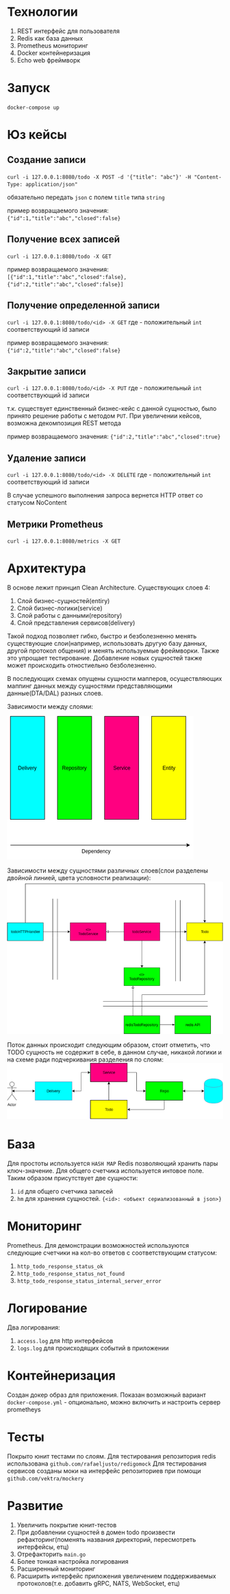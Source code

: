 # Технологии

1. REST интерфейс для пользователя
2. Redis как база данных
3. Prometheus мониторинг
4. Docker контейнеризация
5. Echo web фреймворк

# Запуск

`docker-compose up`

# Юз кейсы

## Создание записи 
`curl -i 127.0.0.1:8080/todo -X POST -d '{"title": "abc"}' -H "Content-Type: application/json"`

обязательно передать `json` с полем `title` типа `string`

пример возвращаемого значения:
`{"id":1,"title":"abc","closed":false}`

## Получение всех записей
`curl -i 127.0.0.1:8080/todo -X GET`

пример возвращаемого значения:
`[{"id":1,"title":"abc","closed":false},{"id":2,"title":"abc","closed":false}]`

## Получение определенной записи
`curl -i 127.0.0.1:8080/todo/<id> -X GET`
где <id> - положительный `int` соответствующий id записи

пример возвращаемого значения:
`{"id":2,"title":"abc","closed":false}`

## Закрытие записи
`curl -i 127.0.0.1:8080/todo/<id> -X PUT`
где <id> - положительный `int` соответствующий id записи

т.к. существует единственный бизнес-кейс с данной сущностью, было принято решение работы с методом `PUT`. При увеличении кейсов, возможна декомпозиция REST метода

пример возвращаемого значения:
`{"id":2,"title":"abc","closed":true}`

##  Удаление записи
`curl -i 127.0.0.1:8080/todo/<id> -X DELETE`
где <id> - положительный `int` соответствующий id записи

В случае успешного выполнения запроса вернется HTTP ответ со статусом NoContent

## Метрики Prometheus
`curl -i 127.0.0.1:8080/metrics -X GET`

# Архитектура

В основе лежит принцип Clean Architecture.  Существующих слоев 4:
1. Слой бизнес-сущностей(entiry)
2. Слой бизнес-логики(service)
3. Слой работы с данными(repository)
4. Слой представления сервисов(delivery)

Такой подход позволяет гибко, быстро и безболезненно менять существующие слои(например, использовать другую базу данных, другой протокол общения) и менять используемые фреймворки. Также это упрощает тестирование. Добавление новых сущностей также может происходить отностиельно безболезненно.

В последующих схемах опущены сущности мапперов, осуществляющих маппинг данных между сущностями представляющими данные(DTA/DAL) разных слоев.

Зависимости между слоями:

![](img/dep.png)

Зависимости между сущностями различных слоев(слои разделены двойной линией, цвета условности реализации):
![](img/entdep.png)

Поток данных происходит следующим образом, стоит отметить, что TODO сущность не содержит в себе, в данном случае, никакой логики и на схеме ради подчеркивания разделения по слоям:
![](img/dfd.png)

# База

Для простоты используется `HASH MAP`  Redis позволяющий хранить пары ключ-значение. Для общего счетчика используется интовое поле. Таким образом присутствует две сущности:
1. `id` для общего счетчика записей
2. `hm` для хранения сущностей. `{<id>: <объект сериализованный в json>}`

# Мониторинг

Prometheus. Для демонстрации возможностей используются следующие счетчики на кол-во ответов с соответствующим статусом:
1. `http_todo_response_status_ok`
2. `http_todo_response_status_not_found`
3. `http_todo_response_status_internal_server_error`

# Логирование

Два логирования:
1. `access.log` для http интерфейсов
2. `logs.log` для происходящих событий в приложении

# Контейнеризация

Создан докер образ для приложения.
Показан возможный вариант `docker-compose.yml` - опционально, можно включить и настроить сервер prometheys

# Тесты

Покрыто юнит тестами по слоям.
Для тестирования репозитория redis использована `github.com/rafaeljusto/redigomock`
Для тестирования сервисов созданы моки на интерфейс репозиториев при помощи `github.com/vektra/mockery`

# Развитие

1. Увеличить покрытие юнит-тестов
2. При добавлении сущностей в домен todo произвести рефакторинг(поменять названия директорий, пересмотреть интерфейсы, етц)
3. Отрефакторить `main.go`
4. Более тонкая настройка логирования
5. Расширенный мониторинг
6. Расширить интерфейс приложения увеличением поддерживаемых протоколов(т.е. добавить gRPC, NATS, WebSocket, етц)
